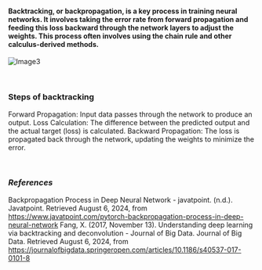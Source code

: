 #### Backtracking, or backpropagation, is a key process in training neural networks. It involves taking the error rate from forward propagation and feeding this loss backward through the network layers to adjust the weights. This process often involves using the chain rule and other calculus-derived methods. 

![Image3](/static/articleimages/image3)

<br>

### Steps of backtracking
Forward Propagation: Input data passes through the network to produce an output.
Loss Calculation: The difference between the predicted output and the actual target (loss) is calculated.
Backward Propagation: The loss is propagated back through the network, updating the weights to minimize the error.

<br>

### *References*
Backpropagation Process in Deep Neural Network - javatpoint. (n.d.). Javatpoint. Retrieved August 6, 2024, from https://www.javatpoint.com/pytorch-backpropagation-process-in-deep-neural-network
Fang, X. (2017, November 13). Understanding deep learning via backtracking and deconvolution - Journal of Big Data. Journal of Big Data. Retrieved August 6, 2024, from https://journalofbigdata.springeropen.com/articles/10.1186/s40537-017-0101-8
